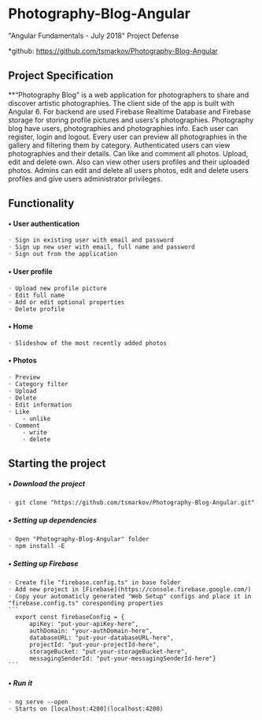 # Photography-Blog-Angular
"Angular Fundamentals - July 2018" Project Defense

*github: https://github.com/tsmarkov/Photography-Blog-Angular

## Project Specification

**“Photography Blog” is a web application for photographers to share and discover artistic photographies.
The client side of the app is built with Angular 6.
For backend are used Firebase Realtime Database and Firebase storage for storing profile pictures and users's photographies. 
Photography blog have users, photographies and photographies info. Each user can register, login and logout. 
Every user can preview all photographies in the gallery and filtering them by category. 
Authenticated users can view photographies and their details. Can like and comment all photos. Upload, edit and delete own. 
Also can view other users profiles and their uploaded photos.
Admins can edit and delete all users photos, edit and delete users profiles and give users administrator privileges.

## Functionality
#### • User authentication
    ◦ Sign in existing user with email and password
    ◦ Sign up new user with email, full name and password
    ◦ Sign out from the application
#### • User profile
    ◦ Upload new profile picture
    ◦ Edit full name
    ◦ Add or edit optional properties
    ◦ Delete profile
#### • Home
    ◦ Slideshow of the most recently added photos
#### • Photos
    ◦ Preview
    ◦ Category filter
    ◦ Upload
    ◦ Delete
    ◦ Edit information
    ◦ Like
        - unlike
    ◦ Comment
        - write
        - delete
        
## Starting the project
##### • Download the project
```
◦ git clone "https://github.com/tsmarkov/Photography-Blog-Angular.git"
```

##### • Setting up dependencies
    ◦ Open "Photography-Blog-Angular" folder
    ◦ npm install -E
    
##### • Setting up Firebase
    ◦ Create file "firebase.config.ts" in base folder
    ◦ Add new project in [Firebase](https://console.firebase.google.com/)
    ◦ Copy your automaticly generated "Web Setup" configs and place it in "firebase.config.ts" coresponding properties
    ```
      export const firebaseConfig = {
          apiKey: "put-your-apiKey-here",
          authDomain: "your-authDomain-here",
          databaseURL: "put-your-databaseURL-here",
          projectId: "put-your-projectId-here",
          storageBucket: "put-your-storageBucket-here",
          messagingSenderId: "put-your-messagingSenderId-here"}
    ```
    

##### • Run it
    ◦ ng serve --open
    ◦ Starts on [localhost:4200](localhost:4200)
